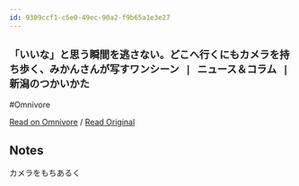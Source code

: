 ```yaml
---
id: 9309ccf1-c5e0-49ec-90a2-f9b65a1e3e27
---
```


## `「いいな」と思う瞬間を逃さない。どこへ行くにもカメラを持ち歩く、みかんさんが写すワンシーン | ニュース＆コラム | 新潟のつかいかた`
#Omnivore

[Read on Omnivore](https://omnivore.app/me/https-howtoniigata-jp-news-column-46259-19083da2dac) / [Read Original](https://howtoniigata.jp/news-column/46259/)

## Notes

カメラをもちあるく


